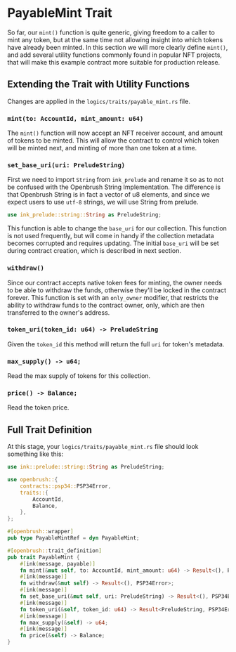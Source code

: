 # PayableMint Trait 
So far, our `mint()` function is quite generic, giving freedom to a caller to mint any token, but at the same time not allowing insight into which tokens have already been minted. In this section we will more clearly define `mint()`, and add several utility functions commonly found in popular NFT projects, that will make this example contract more suitable for production release.

## Extending the Trait with Utility Functions
Changes are applied in the `logics/traits/payable_mint.rs` file.

### `mint(to: AccountId, mint_amount: u64)`
The `mint()` function will now accept an NFT receiver account, and amount of tokens to be minted.
This will allow the contract to control which token will be minted next, and minting of more than one token at a time.

### `set_base_uri(uri: PreludeString)`
First we need to import `String` from `ink_prelude` and rename it so as to not be confused with the Openbrush String Implementation. The difference is that Openbrush String is in fact a vector of u8 elements, and since we expect users to use `utf-8` strings, we will use String from prelude.
```rust
use ink_prelude::string::String as PreludeString;
```
This function is able to change the `base_uri` for our collection. This function is not used frequently, but will come in handy if the collection metadata becomes corrupted and requires updating. The initial `base_uri` will be set during contract creation, which is described in next section.

### `withdraw()`
Since our contract accepts native token fees for minting, the owner needs to be able to withdraw the funds, otherwise they'll be locked in the contract forever. This function is set with an `only_owner` modifier, that restricts the ability to withdraw funds to the contract owner, only, which are then transferred to the owner's address.


### `token_uri(token_id: u64) -> PreludeString`
Given the `token_id` this method will return the full `uri` for token's metadata.

### `max_supply() -> u64;`
Read the max supply of tokens for this collection.
### `price() -> Balance;`
Read the token price.

## Full Trait Definition
At this stage, your `logics/traits/payable_mint.rs` file should look something like this:
```rust
use ink::prelude::string::String as PreludeString;

use openbrush::{
    contracts::psp34::PSP34Error,
    traits::{
        AccountId,
        Balance,
    },
};

#[openbrush::wrapper]
pub type PayableMintRef = dyn PayableMint;

#[openbrush::trait_definition]
pub trait PayableMint {
    #[ink(message, payable)]
    fn mint(&mut self, to: AccountId, mint_amount: u64) -> Result<(), PSP34Error>;
    #[ink(message)]
    fn withdraw(&mut self) -> Result<(), PSP34Error>;
    #[ink(message)]
    fn set_base_uri(&mut self, uri: PreludeString) -> Result<(), PSP34Error>;
    #[ink(message)]
    fn token_uri(&self, token_id: u64) -> Result<PreludeString, PSP34Error>;
    #[ink(message)]
    fn max_supply(&self) -> u64;
    #[ink(message)]
    fn price(&self) -> Balance;
}
```
